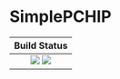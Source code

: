 # SimplePCHIP

| **Build Status**                                              |
|:-------------------------------------------------------------:|
| [![][travis-img]][travis-url] [![][codecov-img]][codecov-url] |


[travis-img]: https://travis-ci.org/slabanja/SimplePCHIP.svg?branch=master
[travis-url]: https://travis-ci.org/slabanja/SimplePCHIP

[codecov-img]: https://codecov.io/gh/slabanja/SimplePCHIP/branch/master/graph/badge.svg
[codecov-url]: https://codecov.io/gh/slabanja/SimplePCHIP/

